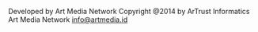 Developed by Art Media Network
Copyright @2014 by ArTrust Informatics 
Art Media Network info@artmedia.id
